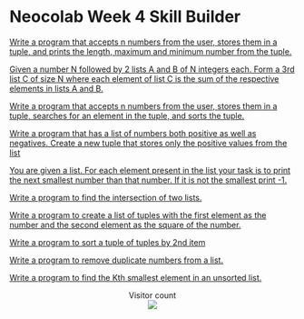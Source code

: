 # Neocolab Week 4 Skill Builder

[Write a program that accepts n numbers from the user, stores them in a tuple, and prints the length, maximum and minimum number from the tuple.](https://github.com/atharva-narkhede/Python/blob/main/Week%204/Skill%20Builder/print_max_min_length_of_tuple.py)

[Given a number N followed by 2 lists A and B of N integers each. Form a 3rd list C of size N where each element of list C is the sum of the respective elements in lists A and B.](https://github.com/atharva-narkhede/Python/blob/main/Week%204/Skill%20Builder/Given_a_number_N.py)

[Write a program that accepts n numbers from the user, stores them in a tuple, searches for an element in the tuple, and sorts the tuple.](https://github.com/atharva-narkhede/Python/blob/main/Week%204/Skill%20Builder/store_search_sort_tuple.py)

[Write a program that has a list of numbers both positive as well as negatives. Create a new tuple that stores only the positive values from the list](https://github.com/atharva-narkhede/Python/blob/main/Week%204/Skill%20Builder/store_positive_values_from_list.py)

[You are given a list. For each element present in the list your task is to print the next smallest number than that number. If it is not the smallest print -1.](https://github.com/atharva-narkhede/Python/blob/main/Week%204/Skill%20Builder/print_next_smallest_element_in_tuple.py)

[Write a program to find the intersection of two lists.](https://github.com/atharva-narkhede/Python/blob/main/Week%204/Skill%20Builder/intersection_of_2_lists.py)

[Write a program to create a list of tuples with the first element as the number and the second element as the square of the number.](https://github.com/atharva-narkhede/Python/blob/main/Week%204/Skill%20Builder/print_the_tuple.py)

[Write a program to sort a tuple of tuples by 2nd item](https://github.com/atharva-narkhede/Python/blob/main/Week%204/Skill%20Builder/sort_tuple_of_tuples_by_2nd_item.py)

[Write a program to remove duplicate numbers from a list.](https://github.com/atharva-narkhede/Python/blob/main/Week%204/Skill%20Builder/remove_duplicate_from_a_list.py)

[Write a program to find the Kth smallest element in an unsorted list.](https://github.com/atharva-narkhede/Python/blob/main/Week%204/Skill%20Builder/find_kth_smallest_element.py)

<p align="center"> 
  Visitor count<br>
  <img src="https://profile-counter.glitch.me/atharva-narkhede-pythonw4sb/count.svg" />
</p>

